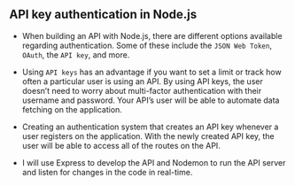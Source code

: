 ## API key authentication in Node.js

- When building an API with Node.js, there are different options available regarding authentication. Some of these include the `JSON Web Token`, `OAuth`, the `API key`, and more. 

- Using `API keys` has an advantage if you want to set a limit or track how often a particular user is using an API. By using API keys, the user doesn’t need to worry about multi-factor authentication with their username and password. Your API’s user will be able to automate data fetching on the application.

- Creating an authentication system that creates an API key whenever a user registers on the application. With the newly created API key, the user will be able to access all of the routes on the API.

- I will use Express to develop the API and Nodemon to run the API server and listen for changes in the code in real-time.